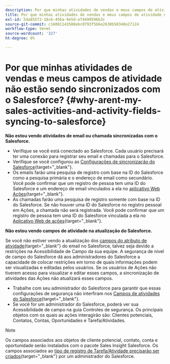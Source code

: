 ```yaml
---
description: Por que minhas atividades de vendas e meus campos de atividade não estão sendo sincronizados com o Salesforce? - Documentação do Marketo - Documentação do produto
title: Por que minhas atividades de vendas e meus campos de atividade não estão sendo sincronizados com o Salesforce?
exl-id: 5da855f2-18c6-456a-9e5d-ef4499596b3c
source-git-commit: c16081143588ebc0793f5b6e2630b58348e27124
workflow-type: tm+mt
source-wordcount: '327'
ht-degree: 0%

---
```


# Por que minhas atividades de vendas e meus campos de atividade não estão sendo sincronizados com o Salesforce? {#why-arent-my-sales-activities-and-activity-fields-syncing-to-salesforce}

**Não estou vendo atividades de email ou chamada sincronizadas com o Salesforce.**

* Verifique se você está conectado ao Salesforce. Cada usuário precisará ter uma conexão para registrar seu email e chamadas para o Salesforce.
* Verifique se você configurou as [Configurações de sincronização do Salesforce](/help/marketo/product-docs/marketo-sales-insight/actions/crm/salesforce-integration/sync-sales-activities-to-salesforce.md){target="_blank"}.
* Os emails farão uma pesquisa de registro com base na ID do Salesforce como a pesquisa primária e o endereço de email como secundário. Você pode confirmar que um registro de pessoa tem uma ID do Salesforce e um endereço de email vinculados a ela no [aplicativo Web Ações](https://toutapp.com/next#command_center){target="_blank"}.
* As chamadas farão uma pesquisa de registro somente com base na ID do Salesforce. Se não houver uma ID do Salesforce no registro pessoal em Ações, a chamada não será registrada. Você pode confirmar que um registro de pessoa tem uma ID do Salesforce vinculada a ela no [Aplicativo Web de ações](https://toutapp.com/next#command_center){target="_blank"}.

**Não estou vendo campos de atividade na atualização do Salesforce.**

Se você não estiver vendo a atualização dos [campos do atributo de atividade](/help/marketo/product-docs/marketo-sales-insight/actions/crm/salesforce-package-configuration/logging-sales-activity-attributes-to-salesforce.md){target="_blank"} do email no Salesforce, talvez seja devido a restrições na Acessibilidade de Campo da sua equipe. A segurança de nível de campo do Salesforce dá aos administradores do Salesforce a capacidade de colocar restrições em torno de quais informações podem ser visualizadas e editadas pelos usuários. Se os usuários de Ações não tiverem acesso para visualizar e editar esses campos, a sincronização de atividades das Ações não atualizará esses campos.

* Trabalhe com seu administrador do Salesforce para garantir que essas configurações de segurança não interfiram nos [Campos de atividades do Salesforce](/help/marketo/product-docs/marketo-sales-insight/actions/crm/salesforce-package-configuration/logging-sales-activity-attributes-to-salesforce.md){target="_blank"}.
* Se você for um administrador do Salesforce, poderá ver sua Acessibilidade de campo na guia Controles de segurança. Os principais objetos com os quais as ações interagirão são: Clientes potenciais, Contatos, Contas, Oportunidades e Tarefa/Atividades.

>[!NOTE]
>
>Os campos associados aos objetos de cliente potencial, contato, conta e oportunidade serão instalados com o pacote Sales Insight Salesforce. Os campos associados ao [tipo de registro de Tarefa/Atividade precisarão ser criados](/help/marketo/product-docs/marketo-sales-insight/actions/crm/salesforce-package-configuration/logging-sales-activity-attributes-to-salesforce.md){target="_blank"} por um administrador do Salesforce.
